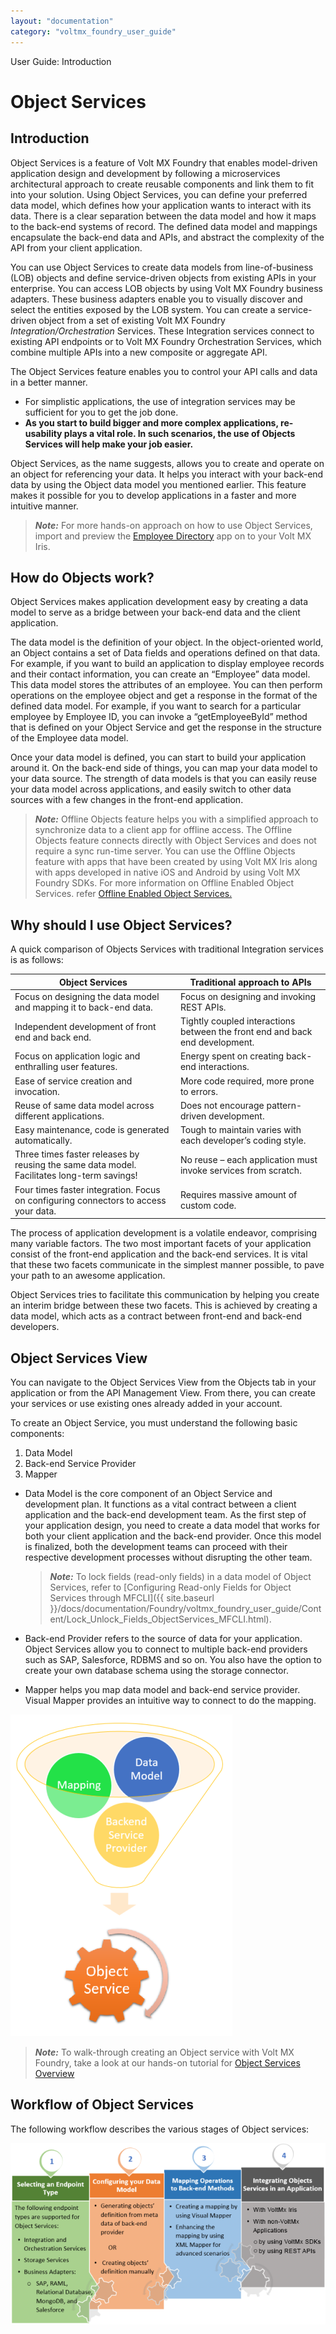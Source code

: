 ```yaml
---
layout: "documentation"
category: "voltmx_foundry_user_guide"
---
```

                               

User Guide: Introduction

  

Object Services
===============

Introduction
------------

Object Services is a feature of Volt MX Foundry that enables model-driven application design and development by following a microservices architectural approach to create reusable components and link them to fit into your solution. Using Object Services, you can define your preferred data model, which defines how your application wants to interact with its data. There is a clear separation between the data model and how it maps to the back-end systems of record. The defined data model and mappings encapsulate the back-end data and APIs, and abstract the complexity of the API from your client application.

You can use Object Services to create data models from line-of-business (LOB) objects and define service-driven objects from existing APIs in your enterprise. You can access LOB objects by using Volt MX Foundry business adapters. These business adapters enable you to visually discover and select the entities exposed by the LOB system. You can create a service-driven object from a set of existing Volt MX Foundry _Integration/Orchestration_ Services. These Integration services connect to existing API endpoints or to Volt MX Foundry Orchestration Services, which combine multiple APIs into a new composite or aggregate API.

The Object Services feature enables you to control your API calls and data in a better manner.

*   For simplistic applications, the use of integration services may be sufficient for you to get the job done.
*   **As you start to build bigger and more complex applications, re-usability plays a vital role. In such scenarios, the use of Objects Services will help make your job easier.**

Object Services, as the name suggests, allows you to create and operate on an object for referencing your data. It helps you interact with your back-end data by using the Object data model you mentioned earlier. This feature makes it possible for you to develop applications in a faster and more intuitive manner.

> **_Note:_** For more hands-on approach on how to use Object Services, import and preview the [Employee Directory](https://marketplace.hclvoltmx.com/items/employee-directory-1) app on to your Volt MX Iris.

How do Objects work?
--------------------

Object Services makes application development easy by creating a data model to serve as a bridge between your back-end data and the client application.

The data model is the definition of your object. In the object-oriented world, an Object contains a set of Data fields and operations defined on that data. For example, if you want to build an application to display employee records and their contact information, you can create an “Employee” data model. This data model stores the attributes of an employee. You can then perform operations on the employee object and get a response in the format of the defined data model. For example, if you want to search for a particular employee by Employee ID, you can invoke a “getEmployeeById” method that is defined on your Object Service and get the response in the structure of the Employee data model.

Once your data model is defined, you can start to build your application around it. On the back-end side of things, you can map your data model to your data source. The strength of data models is that you can easily reuse your data model across applications, and easily switch to other data sources with a few changes in the front-end application.

> **_Note:_** Offline Objects feature helps you with a simplified approach to synchronize data to a client app for offline access. The Offline Objects feature connects directly with Object Services and does not require a sync run-time server. You can use the Offline Objects feature with apps that have been created by using Volt MX Iris along with apps developed in native iOS and Android by using Volt MX Foundry SDKs. For more information on Offline Enabled Object Services. refer [Offline Enabled Object Services.](Offline_Enable_Objectservices.html)

Why should I use Object Services?
---------------------------------

A quick comparison of Objects Services with traditional Integration services is as follows:

  
| Object Services | Traditional approach to APIs |
| --- | --- |
| Focus on designing the data model and mapping it to back-end data. | Focus on designing and invoking REST APIs. |
| Independent development of front end and back end. | Tightly coupled interactions between the front end and back end development. |
| Focus on application logic and enthralling user features. | Energy spent on creating back-end interactions. |
| Ease of service creation and invocation. | More code required, more prone to errors. |
| Reuse of same data model across different applications. | Does not encourage pattern-driven development. |
| Easy maintenance, code is generated automatically. | Tough to maintain varies with each developer’s coding style. |
| Three times faster releases by reusing the same data model. Facilitates long-term savings! | No reuse – each application must invoke services from scratch. |
| Four times faster integration. Focus on configuring connectors to access your data. | Requires massive amount of custom code. |

The process of application development is a volatile endeavor, comprising many variable factors. The two most important facets of your application consist of the front-end application and the back-end services. It is vital that these two facets communicate in the simplest manner possible, to pave your path to an awesome application.

Object Services tries to facilitate this communication by helping you create an interim bridge between these two facets. This is achieved by creating a data model, which acts as a contract between front-end and back-end developers.

Object Services View
--------------------

You can navigate to the Object Services View from the Objects tab in your application or from the API Management View. From there, you can create your services or use existing ones already added in your account.

To create an Object Service, you must understand the following basic components:

1.  Data Model
2.  Back-end Service Provider
3.  Mapper

*   Data Model is the core component of an Object Service and development plan. It functions as a vital contract between a client application and the back-end development team. As the first step of your application design, you need to create a data model that works for both your client application and the back-end provider. Once this model is finalized, both the development teams can proceed with their respective development processes without disrupting the other team.
    
    > **_Note:_** To lock fields (read-only fields) in a data model of Object Services, refer to [Configuring Read-only Fields for Object Services through MFCLI]({{ site.baseurl }}/docs/documentation/Foundry/voltmx_foundry_user_guide/Content/Lock_Unlock_Fields_ObjectServices_MFCLI.html).
    
*   Back-end Provider refers to the source of data for your application. Object Services allow you to connect to multiple back-end providers such as SAP, Salesforce, RDBMS and so on. You also have the option to create your own database schema using the storage connector.
*   Mapper helps you map data model and back-end service provider. Visual Mapper provides an intuitive way to connect to do the mapping.

![](Resources/Images/ObjectsView_355x515.png)

> **_Note:_** To walk-through creating an Object service with Volt MX Foundry, take a look at our hands-on tutorial for [Object Services Overview](https://youtu.be/I82jkllMVP4)

Workflow of Object Services
---------------------------

The following workflow describes the various stages of Object services:

![](Resources/Images/ObectsServices-Architcture_640x369.png)
